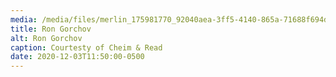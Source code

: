 ```yaml
---
media: /media/files/merlin_175981770_92040aea-3ff5-4140-865a-71688f694d06-superjumbo.jpg
title: Ron Gorchov
alt: Ron Gorchov
caption: Courtesty of Cheim & Read
date: 2020-12-03T11:50:00-0500
---
```

